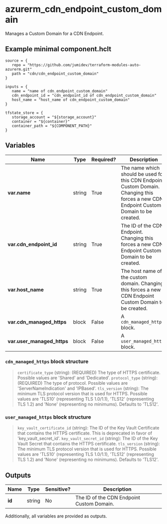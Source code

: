 # azurerm_cdn_endpoint_custom_domain

Manages a Custom Domain for a CDN Endpoint.

## Example minimal component.hclt

```hcl
source = {
   repo = "https://github.com/jumidev/terraform-modules-auto-azurerm.git" 
   path = "cdn/cdn_endpoint_custom_domain" 
}

inputs = {
   name = "name of cdn_endpoint_custom_domain" 
   cdn_endpoint_id = "cdn_endpoint_id of cdn_endpoint_custom_domain" 
   host_name = "host_name of cdn_endpoint_custom_domain" 
}

tfstate_store = {
   storage_account = "${storage_account}" 
   container = "${container}" 
   container_path = "${COMPONENT_PATH}" 
}

```

## Variables

| Name | Type | Required? |  Description |
| ---- | ---- | --------- |  ----------- |
| **var.name** | string | True | The name which should be used for this CDN Endpoint Custom Domain. Changing this forces a new CDN Endpoint Custom Domain to be created. | 
| **var.cdn_endpoint_id** | string | True | The ID of the CDN Endpoint. Changing this forces a new CDN Endpoint Custom Domain to be created. | 
| **var.host_name** | string | True | The host name of the custom domain. Changing this forces a new CDN Endpoint Custom Domain to be created. | 
| **var.cdn_managed_https** | block | False | A `cdn_managed_https` block. | 
| **var.user_managed_https** | block | False | A `user_managed_https` block. | 

### `cdn_managed_https` block structure

>`certificate_type` (string): (REQUIRED) The type of HTTPS certificate. Possible values are 'Shared' and 'Dedicated'.
>`protocol_type` (string): (REQUIRED) The type of protocol. Possible values are 'ServerNameIndication' and 'IPBased'.
>`tls_version` (string): The minimum TLS protocol version that is used for HTTPS. Possible values are 'TLS10' (representing TLS 1.0/1.1), 'TLS12' (representing TLS 1.2) and 'None' (representing no minimums). Defaults to 'TLS12'.

### `user_managed_https` block structure

>`key_vault_certificate_id` (string): The ID of the Key Vault Certificate that contains the HTTPS certificate. This is deprecated in favor of 'key_vault_secret_id'.
>`key_vault_secret_id` (string): The ID of the Key Vault Secret that contains the HTTPS certificate.
>`tls_version` (string): The minimum TLS protocol version that is used for HTTPS. Possible values are 'TLS10' (representing TLS 1.0/1.1), 'TLS12' (representing TLS 1.2) and 'None' (representing no minimums). Defaults to 'TLS12'.



## Outputs

| Name | Type | Sensitive? | Description |
| ---- | ---- | --------- | --------- |
| **id** | string | No  | The ID of the CDN Endpoint Custom Domain. | 

Additionally, all variables are provided as outputs.
